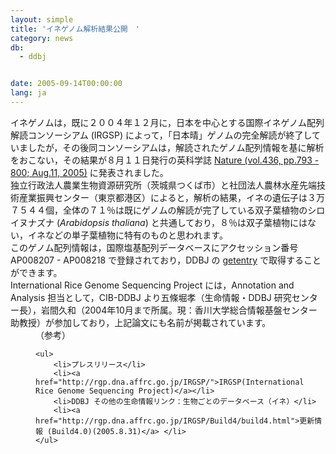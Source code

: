 ```yaml
---
layout: simple
title: 'イネゲノム解析結果公開　'
category: news
db:
  - ddbj


date: 2005-09-14T00:00:00
lang: ja
---
```


<html>イネゲノムは，既に２００４年１２月に，日本を中心とする国際イネゲノム配列解読コンソーシアム (IRGSP) によって，「日本晴」ゲノムの完全解読が終了していましたが，その後同コンソーシアムは，解読されたゲノム配列情報を基に解析をおこない，その結果が８月１１日発行の英科学誌 <a href="http://www.nature.com/nature/journal/v436/n7052/full/nature03895.html"> Nature (vol.436, pp.793 - 800; Aug.11, 2005)</a> に発表されました。<br>独立行政法人農業生物資源研究所（茨城県つくば市）と社団法人農林水産先端技術産業振興センター（東京都港区）によると，解析の結果，イネの遺伝子は３万７５４４個，全体の７１％は既にゲノムの解読が完了している双子葉植物のシロイヌナズナ (<i>Arabidopsis thaliana</i>) と共通しており，８％は双子葉植物にはない，イネなどの単子葉植物に特有のものと思われます。<br>このゲノム配列情報は，国際塩基配列データベースにアクセッション番号 AP008207 - AP008218 で登録されており，DDBJ の <a href="http://getentry.ddbj.nig.ac.jp/top-j.html">getentry</a> で取得することができます。<br>International Rice Genome Sequencing Project には，Annotation and Analysis 担当として，CIB-DDBJ より五條堀孝（生命情報・DDBJ 研究センター長），岩間久和（2004年10月まで所属。現：香川大学総合情報基盤センター助教授）が参加しており，上記論文にも名前が掲載されています。<dd>（参考）

    <ul>
        <li>プレスリリース</li>
        <li><a href="http://rgp.dna.affrc.go.jp/IRGSP/">IRGSP(International Rice Genome Sequencing Project)</a></li>
        <li>DDBJ その他の生命情報リンク：生物ごとのデータベース（イネ）</li>
        <li><a href="http://rgp.dna.affrc.go.jp/IRGSP/Build4/build4.html">更新情報 (Build4.0)(2005.8.31)</a> </li>
    </ul>
</dd>
</html>
